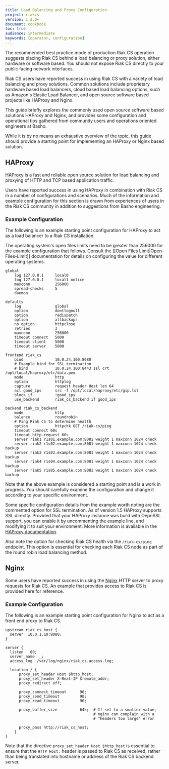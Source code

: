 ```yaml
---
title: Load Balancing and Proxy Configuration
project: riakcs
version: 1.2.0+
document: cookbook
toc: true
audience: intermediate
keywords: [operator, configuration]
---
```


The recommended best practice mode of production Riak CS operation suggests
placing Riak CS behind a load balancing or proxy solution, either hardware or
software based. You should not expose Riak CS directly to your public facing
network interfaces.

Riak CS users have reported success in using Riak CS with a variety of load
balancing and proxy solutions. Common solutions include proprietary hardware
based load balancers, cloud based load balancing options, such as Amazon's
Elastic Load Balancer, and open source software based projects like HAProxy
and Nginx.

This guide briefly explores the commonly used open source software based
solutions HAProxy and Nginx, and provides some configuration and operational
tips gathered from community users and operations oriented engineers at Basho.

While it is by no means an exhaustive overview of the topic, this guide should
provide a starting point for implementing an HAProxy or Nginx based solution.

## HAProxy

[HAProxy](http://haproxy.1wt.eu/) is a fast and reliable open source solution
for load balancing and proxying of HTTP and TCP based application traffic.

Users have reported success in using HAProxy in combination with Riak CS in a
number of configurations and scenarios. Much of the information and example
configuration for this section is drawn from experiences of users in the
Riak CS community in addition to suggestions from Basho engineering.

### Example Configuration

The following is an example starting point configuration for HAProxy to act
as a load balancer to a Riak CS installation.

<div class="info">The operating system's open files limits need to be
  greater than 256000 for the example configuration that follows. Consult
  the [[Open Files Limit|Open-Files-Limit]] documentation for details on
  configuring the value for different operating systems.</div>
  
```
global
    log 127.0.0.1     local0
    log 127.0.0.1     local1 notice
    maxconn           256000
    spread-checks     5
    daemon

defaults
    log               global
    option            dontlognull
    option            redispatch
    option            allbackups
    no option         httpclose
    retries           3
    maxconn           256000
    timeout connect   5000 
    timeout client    5000 
    timeout server    5000
 
frontend riak_cs
    bind              10.0.24.100:8080
    # Example bind for SSL termination
    # bind            10.0.24.100:8443 ssl crt /opt/local/haproxy/etc/data.pem
    mode              http
    option            httplog
    capture           request header Host len 64
    acl good_ips      src -f /opt/local/haproxy/etc/gip.lst
    block if          !good_ips
    use_backend       riak_cs_backend if good_ips

backend riak_cs_backend
    mode              http
    balance           roundrobin
    # Ping Riak CS to determine health
    option            httpchk GET /riak-cs/ping 
    timeout connect 60s
    timeout http-request 60s
    server riak1 r1s01.example.com:8081 weight 1 maxconn 1024 check
    server riak2 r1s02.example.com:8081 weight 1 maxconn 1024 check backup
    server riak3 r1s03.example.com:8081 weight 1 maxconn 1024 check backup
    server riak4 r1s04.example.com:8081 weight 1 maxconn 1024 check backup
    server riak5 r1s05.example.com:8081 weight 1 maxconn 1024 check backup
```

Note that the above example is considered a starting point and is a work in progress. You should carefully examine the configuration and change it
according to your specific environment.

Some specific configuration details from the example worth noting are the
commented option for SSL termination. As of version 1.5 HAProxy supports
SSL directly. Provided that your HAProxy instance was build with OepnSSL
support, you can enable it by uncommenting the example line, and modifying it
to suit your environment. More information is available in the
[HAProxy documentation](http://cbonte.github.io/haproxy-dconv/configuration-1.5.html#5-ssl).

Also note the option for checking Riak CS health via the `/riak-cs/ping`
endpoint. This option is essential for checking each Riak CS node as part of
the round robin load balancing method.

## Nginx

Some users have reported success in using the [Nginx](http://nginx.org/) HTTP
server to proxy requests for Riak CS. An example that provides access to
Riak CS is provided here for reference.

### Example Configuration

The following is an example starting point configuration for Nginx to act as a front end proxy to Riak CS.

```
upstream riak_cs_host {
  server  10.0.1.10:8080;
}

server {
  listen   80;
  server_name  _;
  access_log  /var/log/nginx/riak_cs.access.log;

  location / {
      proxy_set_header Host $http_host;
      proxy_set_header X-Real-IP $remote_addr;
      proxy_redirect off;

      proxy_connect_timeout      90;
      proxy_send_timeout         90;
      proxy_read_timeout         90;

      proxy_buffer_size          64k;  # If set to a smaller value,
                                       # nginx can complain with a
                                       # "headers too large" error
      
      proxy_pass http://riak_cs_host;
    }
}
```

Note that the directive `proxy_set_header Host $http_host` is essential to
ensure that the `HTTP Host:` header is passed to Riak CS as received, rather
than being translated into hostname or address of the Riak CS backend server.
